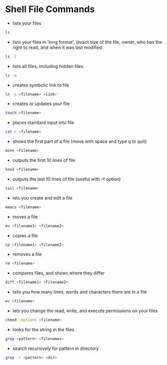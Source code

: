# Shell File Commands

- lists your files
```bash
ls                         
```

- lists your files in 'long format', (exact size of the file,  owner, who has the right to read, and when it was last modified
```bash
ls -l    
```                 
- lists all files, including hidden files
```bash
ls -a               
```
- creates symbolic link to file
```bash
ln -s <filename> <link>     
```
- creates or updates your file
```bash
touch <filename>          
```
- places standard input into file
```bash
cat > <filename>           
```
- shows the first part of a file (move with space and type q to quit)
```bash
more <filename>      
```
- outputs the first 10 lines of file
```bash
head <filename>             
```
- outputs the last 10 lines of file (useful with -f option)
```bash
tail <filename>             
```
- lets you create and edit a file
```bash
emacs <filename>            
```
- moves a file
```bash
mv <filename1> <filename2>  
```
- copies a file
```bash
cp <filename1> <filename2>  
```
- removes a file
```bash
rm <filename>               
```
- compares files, and shows where they differ
```bash
diff <filename1> <filename2>
```
- tells you how many lines, words and characters there are in a file
```bash
wc <filename>               
```
- lets you change the read, write, and execute permissions on your files
```bash
chmod -options <filename>   
```
- looks for the string in the files
```bash
grep <pattern> <filenames>  
```
- search recursively for pattern in directory
```bash
grep -r <pattern> <dir>     
```
